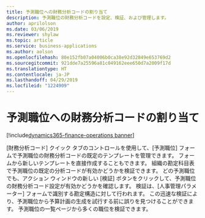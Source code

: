 ```yaml
---
title: 予測職位への財務分析コードの割り当て
description: 予測職位の財務分析コードを設定、検証、および管理します。
author: aprilolson
ms.date: 03/06/2019
ms.reviewer: shylaw
ms.topic: article
ms.service: business-applications
ms.author: aolson
ms.openlocfilehash: 80e152fb07a04006b0ca38e92d32849e653769d2
ms.sourcegitcommit: 921dde7a25596a81c049162eee650d7a2009f17d
ms.translationtype: HT
ms.contentlocale: ja-JP
ms.lasthandoff: 04/29/2019
ms.locfileid: "1224909"
---
```

# <a name="financial-dimension-allocation-on-forecast-positions"></a>予測職位への財務分析コードの割り当て 
[!include[dynamics365-finance-operations banner](../includes/dynamics365-finance-operations.md)]

[財務分析コード] クイック タブのコントロールを使用して、[予測職位] フォームで予測職位の財務分析コードの既定のテンプレートを管理できます。 フォームから新しいテンプレートを直接作成することもできます。 組織の勘定科目表で予測職位の既定の分析コードが有効かどうかを検証できます。 どの予測職位でも、アクション ウィンドウの新しい [検証] ボタンをクリックして、予測職位の財務分析コード設定が有効かどうかを確認します。 検証は、[人事管理パラメーター] フォームで識別する勘定構造に対して行われます。 この迅速な検証により、予測職位から予算計画の生成を試行する前に誤りを見つけることができます。 予測職位の一覧ページから多くの職位を検証できます。


